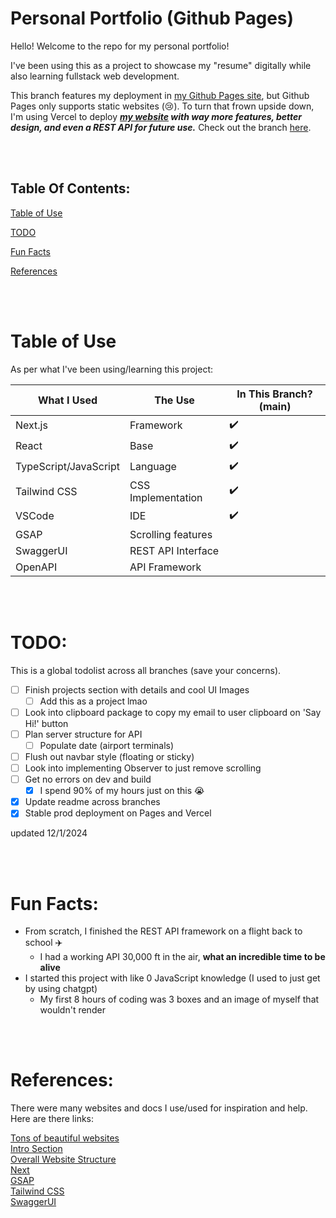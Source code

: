 # Personal Portfolio (Github Pages)
Hello! Welcome to the repo for my personal portfolio!


I've been using this as a project to showcase my "resume" digitally while also learning fullstack web development.


This branch features my deployment in [my Github Pages site](aksheyd.github.io), but Github Pages only supports static websites (😢). 
To turn that frown upside down, I'm using Vercel to deploy ***[my website](https://portfolio-eight-lac-63.vercel.app) with way more features, better design, and even a REST API for future use.***
Check out the branch [here](https://github.com/aksheyd/Personal-Portfolio/tree/vercel).

<br>
<br>

Table Of Contents:
-
[Table of Use](#table-of-use)

[TODO](#todo)

[Fun Facts](#fun-facts)

[References](#references)

<br>
<br>

# Table of Use
As per what I've been using/learning this project:

| What I Used | The Use | In This Branch? (main) |
| --- | --- | --- |
| Next.js | Framework | ✔️ |
| React | Base | ✔️ |
| TypeScript/JavaScript | Language | ✔️ |
| Tailwind CSS | CSS Implementation | ✔️ |
| VSCode | IDE | ✔️ |
| GSAP | Scrolling features |  | 
| SwaggerUI | REST API Interface |
| OpenAPI | API Framework | 

<br>
<br>

# TODO:
This is a global todolist across all branches (save your concerns).
- [ ] Finish projects section with details and cool UI Images
  - [ ] Add this as a project lmao
- [ ] Look into clipboard package to copy my email to user clipboard on 'Say Hi!' button
- [ ] Plan server structure for API
  - [ ] Populate date (airport terminals)
- [ ] Flush out navbar style (floating or sticky)
- [ ] Look into implementing Observer to just remove scrolling
- [ ] Get no errors on dev and build
  - [x] I spend 90% of my hours just on this 😭
- [x] Update readme across branches
- [x] Stable prod deployment on Pages and Vercel
        
updated 12/1/2024

<br>
<br>

# Fun Facts:
- From scratch, I finished the REST API framework on a flight back to school ✈️
  - I had a working API 30,000 ft in the air, **what an incredible time to be alive**
- I started this project with like 0 JavaScript knowledge (I used to just get by using chatgpt)
  - My first 8 hours of coding was 3 boxes and an image of myself that wouldn't render 
  

<br>
<br>

# References:
There were many websites and docs I use/used for inspiration and help. 
Here are there links:

[Tons of beautiful websites](https://www.awwwards.com/websites/clean/) \
[Intro Section](https://bloomsday.tilda.ws/) \
[Overall Website Structure](https://timbak.space/) \
[Next](https://nextjs.org/docs) \
[GSAP](https://gsap.com/docs/v3/) \
[Tailwind CSS](https://tailwindcss.com/docs) \
[SwaggerUI](https://swagger.io/docs/open-source-tools/swagger-ui/usage/installation/)

<br>
<br>

